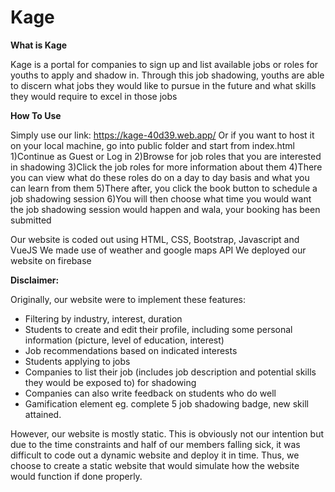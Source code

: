 # Kage

**What is Kage**

Kage is a portal for companies to sign up and list available jobs or roles for youths to apply and shadow in.
Through this job shadowing, youths are able to discern what jobs they would like to pursue in the future and what skills they would require to excel in those jobs 

**How To Use**

Simply use our link: https://kage-40d39.web.app/
Or if you want to host it on your local machine, go into public folder and start from index.html
1)Continue as Guest or Log in
2)Browse for job roles that you are interested in shadowing
3)Click the job roles for more information about them
4)There you can view what do these roles do on a day to day basis and what you can learn from them
5)There after, you click the book button to schedule a job shadowing session
6)You will then choose what time you would want the job shadowing session would happen and wala, your booking has been submitted

Our website is coded out using HTML, CSS, Bootstrap, Javascript and VueJS
We made use of weather and google maps API
We deployed our website on firebase

**Disclaimer:**

Originally, our website were to implement these features:
- Filtering by industry, interest, duration
- Students to create and edit their profile, including some personal information (picture, level of education, interest)
- Job recommendations based on indicated interests 
- Students applying to jobs
- Companies to list their job (includes job description and potential skills they would be exposed to) for shadowing
- Companies can also write feedback on students who do well
- Gamification element eg. complete 5 job shadowing badge, new skill attained.

However, our website is mostly static. This is obviously not our intention but due to the time constraints and half of our members falling sick, it was difficult to code out a dynamic website and deploy it in time. Thus, we choose to create a static website that would simulate how the website would function if done properly. 
